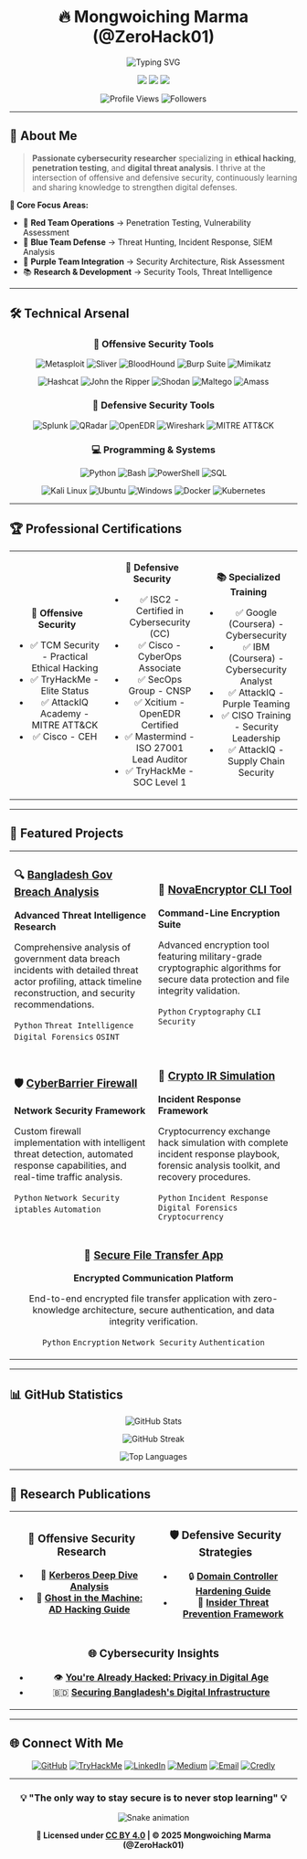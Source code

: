 <div align="center">

# 🔥 Mongwoiching Marma (@ZeroHack01)

![Typing SVG](https://readme-typing-svg.demolab.com?font=Fira+Code&size=24&duration=3000&pause=1000&color=00FF41&center=true&vCenter=true&width=700&lines=Cybersecurity+Researcher;Ethical+Hacker+%7C+Penetration+Tester;Red+Team+%26+Blue+Team+Operations;Digital+Security+Specialist)

<img src="https://img.shields.io/badge/🎯_Penetration_Tester-FF0000?style=for-the-badge&labelColor=000000" />
<img src="https://img.shields.io/badge/🛡️_Security_Analyst-0066CC?style=for-the-badge&labelColor=000000" />
<img src="https://img.shields.io/badge/🔍_Threat_Hunter-9C27B0?style=for-the-badge&labelColor=000000" />

![Profile Views](https://komarev.com/ghpvc/?username=ZeroHack01&color=00ff41&style=for-the-badge&label=VISITORS)
![Followers](https://img.shields.io/github/followers/ZeroHack01?color=00ff41&style=for-the-badge&label=FOLLOWERS&labelColor=000000)

</div>

---

## 🌟 About Me

> **Passionate cybersecurity researcher** specializing in **ethical hacking**, **penetration testing**, and **digital threat analysis**. I thrive at the intersection of offensive and defensive security, continuously learning and sharing knowledge to strengthen digital defenses.

**🎯 Core Focus Areas:**
- 🔴 **Red Team Operations** → Penetration Testing, Vulnerability Assessment
- 🔵 **Blue Team Defense** → Threat Hunting, Incident Response, SIEM Analysis  
- 💜 **Purple Team Integration** → Security Architecture, Risk Assessment
- 📚 **Research & Development** → Security Tools, Threat Intelligence

---

## 🛠️ Technical Arsenal

<div align="center">

### 🔴 Offensive Security Tools
![Metasploit](https://img.shields.io/badge/Metasploit-0078D4?style=flat-square&logo=metasploit&logoColor=white)
![Sliver](https://img.shields.io/badge/Sliver-FF6B6B?style=flat-square)
![BloodHound](https://img.shields.io/badge/BloodHound-DC143C?style=flat-square)
![Burp Suite](https://img.shields.io/badge/Burp_Suite-FF6633?style=flat-square)
![Mimikatz](https://img.shields.io/badge/Mimikatz-4B0082?style=flat-square)

![Hashcat](https://img.shields.io/badge/Hashcat-FFD700?style=flat-square)
![John the Ripper](https://img.shields.io/badge/John_the_Ripper-8B4513?style=flat-square)
![Shodan](https://img.shields.io/badge/Shodan-FF0000?style=flat-square)
![Maltego](https://img.shields.io/badge/Maltego-1E90FF?style=flat-square)
![Amass](https://img.shields.io/badge/Amass-32CD32?style=flat-square)

### 🔵 Defensive Security Tools
![Splunk](https://img.shields.io/badge/Splunk-000000?style=flat-square&logo=splunk&logoColor=white)
![QRadar](https://img.shields.io/badge/QRadar-0066CC?style=flat-square)
![OpenEDR](https://img.shields.io/badge/OpenEDR-228B22?style=flat-square)
![Wireshark](https://img.shields.io/badge/Wireshark-1679A7?style=flat-square&logo=wireshark&logoColor=white)
![MITRE ATT&CK](https://img.shields.io/badge/MITRE_ATT%26CK-FF0000?style=flat-square)

### 💻 Programming & Systems
![Python](https://img.shields.io/badge/Python-3776AB?style=flat-square&logo=python&logoColor=white)
![Bash](https://img.shields.io/badge/Bash-4EAA25?style=flat-square&logo=gnu-bash&logoColor=white)
![PowerShell](https://img.shields.io/badge/PowerShell-5391FE?style=flat-square&logo=powershell&logoColor=white)
![SQL](https://img.shields.io/badge/SQL-336791?style=flat-square&logo=mysql&logoColor=white)

![Kali Linux](https://img.shields.io/badge/Kali_Linux-557C94?style=flat-square&logo=kali-linux&logoColor=white)
![Ubuntu](https://img.shields.io/badge/Ubuntu-E95420?style=flat-square&logo=ubuntu&logoColor=white)
![Windows](https://img.shields.io/badge/Windows-0078D6?style=flat-square&logo=windows&logoColor=white)
![Docker](https://img.shields.io/badge/Docker-2496ED?style=flat-square&logo=docker&logoColor=white)
![Kubernetes](https://img.shields.io/badge/Kubernetes-326CE5?style=flat-square&logo=kubernetes&logoColor=white)

</div>

---

## 🏆 Professional Certifications

<table>
<tr>
<td width="33%" align="center">

**🔴 Offensive Security**
- ✅ TCM Security - Practical Ethical Hacking
- ✅ TryHackMe - Elite Status
- ✅ AttackIQ Academy - MITRE ATT&CK
- ✅ Cisco - CEH

</td>
<td width="33%" align="center">

**🔵 Defensive Security**
- ✅ ISC2 - Certified in Cybersecurity (CC)
- ✅ Cisco - CyberOps Associate
- ✅ SecOps Group - CNSP
- ✅ Xcitium - OpenEDR Certified
- ✅ Mastermind - ISO 27001 Lead Auditor
- ✅ TryHackMe - SOC Level 1

</td>
<td width="34%" align="center">

**📚 Specialized Training**
- ✅ Google (Coursera) - Cybersecurity
- ✅ IBM (Coursera) - Cybersecurity Analyst
- ✅ AttackIQ - Purple Teaming
- ✅ CISO Training - Security Leadership
- ✅ AttackIQ - Supply Chain Security

</td>
</tr>
</table>

---

## 🚀 Featured Projects

<div align="center">
<table>
<tr>
<td width="50%">

### 🔍 [Bangladesh Gov Breach Analysis](https://github.com/ZeroHack01/bangladesh-gov-data-breach-analysis)
**Advanced Threat Intelligence Research**

Comprehensive analysis of government data breach incidents with detailed threat actor profiling, attack timeline reconstruction, and security recommendations.

`Python` `Threat Intelligence` `Digital Forensics` `OSINT`

</td>
<td width="50%">

### 🔐 [NovaEncryptor CLI Tool](https://github.com/ZeroHack01/NovaEncryptor--Secure-CLI)
**Command-Line Encryption Suite**

Advanced encryption tool featuring military-grade cryptographic algorithms for secure data protection and file integrity validation.

`Python` `Cryptography` `CLI` `Security`

</td>
</tr>
<tr>
<td width="50%">

### 🛡️ [CyberBarrier Firewall](https://github.com/ZeroHack01/novacyberbarrier-firewall-project)
**Network Security Framework**

Custom firewall implementation with intelligent threat detection, automated response capabilities, and real-time traffic analysis.

`Python` `Network Security` `iptables` `Automation`

</td>
<td width="50%">

### 🧠 [Crypto IR Simulation](https://github.com/ZeroHack01/bybit-2025-crypto-hack-analysis)
**Incident Response Framework**

Cryptocurrency exchange hack simulation with complete incident response playbook, forensic analysis toolkit, and recovery procedures.

`Python` `Incident Response` `Digital Forensics` `Cryptocurrency`

</td>
</tr>
<tr>
<td colspan="2" align="center">

### 📡 [Secure File Transfer App](https://github.com/ZeroHack01/SecureFileTransferApp)
**Encrypted Communication Platform**

End-to-end encrypted file transfer application with zero-knowledge architecture, secure authentication, and data integrity verification.

`Python` `Encryption` `Network Security` `Authentication`

</td>
</tr>
</table>
</div>

---

## 📊 GitHub Statistics

<div align="center">

![GitHub Stats](https://github-readme-stats.vercel.app/api?username=ZeroHack01&show_icons=true&theme=dark&hide_border=true&bg_color=0d1117&title_color=00ff41&icon_color=00ff41&text_color=ffffff)

![GitHub Streak](https://github-readme-streak-stats.herokuapp.com/?user=ZeroHack01&theme=dark&hide_border=true&background=0d1117&stroke=00ff41&ring=00ff41&fire=ff6b00&currStreakLabel=00ff41)

![Top Languages](https://github-readme-stats.vercel.app/api/top-langs/?username=ZeroHack01&layout=compact&theme=dark&hide_border=true&bg_color=0d1117&title_color=00ff41&text_color=ffffff)

</div>

---

## 📝 Research Publications

<div align="center">
<table>
<tr>
<td width="50%" align="center">

### 🔴 Offensive Security Research
- 🎯 [**Kerberos Deep Dive Analysis**](https://medium.com/@NextGencyber/kerberos-your-trustworthy-gatekeeper-in-the-digital-world-79df0146cf69)
- 👻 [**Ghost in the Machine: AD Hacking Guide**](https://medium.com/@NextGencyber/ghost-in-the-machine-a-practical-guide-to-hacking-active-directory-and-evading-antivirus-14fdac460498)

</td>
<td width="50%" align="center">

### 🛡️ Defensive Security Strategies  
- 🔒 [**Domain Controller Hardening Guide**](https://medium.com/@NextGencyber/active-directory-domain-controller-hardening-a-step-by-step-security-guide-dd017878193e)
- 🧩 [**Insider Threat Prevention Framework**](https://medium.com/@NextGencyber/insider-threat-prevention-and-framework-101-cacf46d9247b)

</td>
</tr>
<tr>
<td colspan="2" align="center">

### 🌐 Cybersecurity Insights
- 👁️ [**You're Already Hacked: Privacy in Digital Age**](https://medium.com/@NextGencyber/youre-already-hacked-how-biometric-security-and-global-connectivity-make-privacy-a-myth-e83318dd34c5)
- 🇧🇩 [**Securing Bangladesh's Digital Infrastructure**](https://medium.com/@NextGencyber/shielding-bangladeshs-digital-frontier-the-imperative-of-cybersecurity-solutions-89733b810742)

</td>
</tr>
</table>
</div>

---

## 🌐 Connect With Me

<div align="center">

[![GitHub](https://img.shields.io/badge/GitHub-100000?style=for-the-badge&logo=github&logoColor=white)](https://github.com/ZeroHack01)
[![TryHackMe](https://img.shields.io/badge/TryHackMe-212C42?style=for-the-badge&logo=tryhackme&logoColor=white)](https://tryhackme.com/p/Mongwoiching)
[![LinkedIn](https://img.shields.io/badge/LinkedIn-0077B5?style=for-the-badge&logo=linkedin&logoColor=white)](https://linkedin.com/in/mongwoi)
[![Medium](https://img.shields.io/badge/Medium-12100E?style=for-the-badge&logo=medium&logoColor=white)](https://medium.com/@NextGencyber)
[![Email](https://img.shields.io/badge/Email-D14836?style=for-the-badge&logo=gmail&logoColor=white)](mailto:mongwoiching2080@gmail.com)
[![Credly](https://img.shields.io/badge/Credly-FF6B00?style=for-the-badge&logo=credly&logoColor=white)](https://credly.com/users/mongwoiching-marma)

---

### 💡 "The only way to stay secure is to never stop learning" 💡

![Snake animation](https://github.com/ZeroHack01/ZeroHack01/blob/output/github-contribution-grid-snake-dark.svg)

**📄 Licensed under [CC BY 4.0](https://creativecommons.org/licenses/by/4.0/) | © 2025 Mongwoiching Marma (@ZeroHack01)**

</div>
